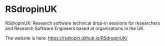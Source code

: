 # RSdropinUK

RSdropinUK: Research software technical drop-in sessions for researchers and Research Software Engineers based at organisations in the UK.

The website is here: https://rsdropin.github.io/RSdropinUK/
